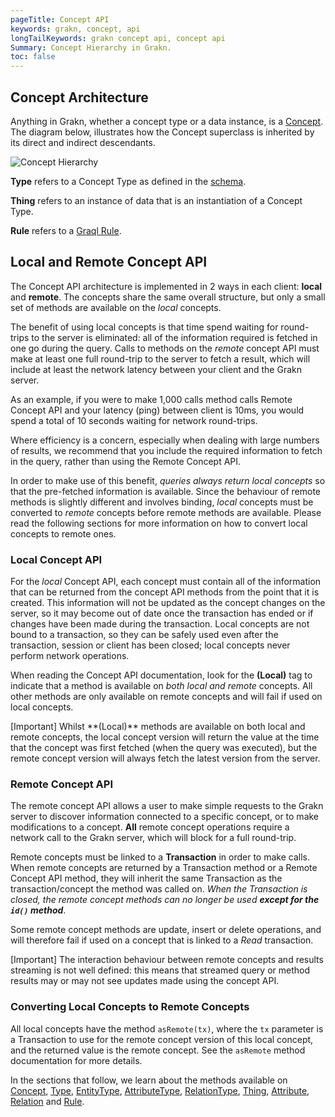 ```yaml
---
pageTitle: Concept API
keywords: grakn, concept, api
longTailKeywords: grakn concept api, concept api
Summary: Concept Hierarchy in Grakn.
toc: false
---
```


## Concept Architecture
Anything in Grakn, whether a concept type or a data instance, is a [Concept](../04-concept-api/01-concept.md). The diagram below, illustrates how the Concept superclass is inherited by its direct and indirect descendants.

![Concept Hierarchy](../images/concept-api/overview_hierarchy.png)

**Type** refers to a Concept Type as defined in the [schema](../09-schema/00-overview.md#grakn-data-model).

**Thing** refers to an instance of data that is an instantiation of a Concept Type.

**Rule** refers to a [Graql Rule](../09-schema/03-rules.md).

## Local and Remote Concept API

The Concept API architecture is implemented in 2 ways in each client: **local** and **remote**. The concepts share the same overall structure, but only a small set of methods are available on the *local* concepts.

The benefit of using local concepts is that time spend waiting for round-trips to the server is eliminated: all of the information required is fetched in one go during the query. Calls to methods on the *remote* concept API must make at least one full round-trip to the server to fetch a result, which will include at least the network latency between your client and the Grakn server.

<div class="note">
As an example, if you were to make 1,000 calls method calls Remote Concept API and your latency (ping) between client is 10ms, you would spend a total of 10 seconds waiting for network round-trips.

Where efficiency is a concern, especially when dealing with large numbers of results, we recommend that you include the required information to fetch in the query, rather than using the Remote Concept API.
</div>

In order to make use of this benefit, *queries always return local concepts* so that the pre-fetched information is available. Since the behaviour of remote methods is slightly different and involves binding, *local* concepts must be converted to *remote* concepts before remote methods are available. Please read the following sections for more information on how to convert local concepts to remote ones.

### Local Concept API

For the *local* Concept API, each concept must contain all of the information that can be returned from the concept API methods from the point that it is created. This information will not be updated as the concept changes on the server, so it may become out of date once the transaction has ended or if changes have been made during the transaction. Local concepts are not bound to a transaction, so they can be safely used even after the transaction, session or client has been closed; local concepts never perform network operations.

When reading the Concept API documentation, look for the **(Local)** tag to indicate that a method is available on *both local and remote* concepts. All other methods are only available on remote concepts and will fail if used on local concepts.

<div class="note">
[Important]
Whilst **(Local)** methods are available on both local and remote concepts, the local concept version will return the value at the time that the concept was first fetched (when the query was executed), but the remote concept version will always fetch the latest version from the server.
</div>

### Remote Concept API

The remote concept API allows a user to make simple requests to the Grakn server to discover information connected to a specific concept, or to make modifications to a concept. **All** remote concept operations require a network call to the Grakn server, which will block for a full round-trip.

Remote concepts must be linked to a **Transaction** in order to make calls. When remote concepts are returned by a Transaction method or a Remote Concept API method, they will inherit the same Transaction as the transaction/concept the method was called on. *When the Transaction is closed, the remote concept methods can no longer be used **except for the `id()` method***.

Some remote concept methods are update, insert or delete operations, and will therefore fail if used on a concept that is linked to a *Read* transaction.

<div class="note">
[Important]
The interaction behaviour between remote concepts and results streaming is not well defined: this means that streamed query or method results may or may not see updates made using the concept API.
</div>

### Converting Local Concepts to Remote Concepts

All local concepts have the method `asRemote(tx)`, where the `tx` parameter is a Transaction to use for the remote concept version of this local concept, and the returned value is the remote concept. See the `asRemote` method documentation for more details.

In the sections that follow, we learn about the methods available on [Concept](../04-concept-api/01-concept.md), [Type](../04-concept-api/02-type.md#type-methods), [EntityType](../04-concept-api/02-type.md#entitytype-methods), [AttributeType](../04-concept-api/02-type.md#attributetype-methods), [RelationType](../04-concept-api/02-type.md#relationtype-methods), [Thing](../04-concept-api/04-thing.md#thing-methods), [Attribute](../04-concept-api/04-thing.md#attribute-methods), [Relation](../04-concept-api/04-thing.md#relation-methods) and [Rule](../04-concept-api/03-rule.md).
